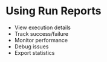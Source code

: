 # Using Run Reports

- View execution details
- Track success/failure
- Monitor performance
- Debug issues
- Export statistics
